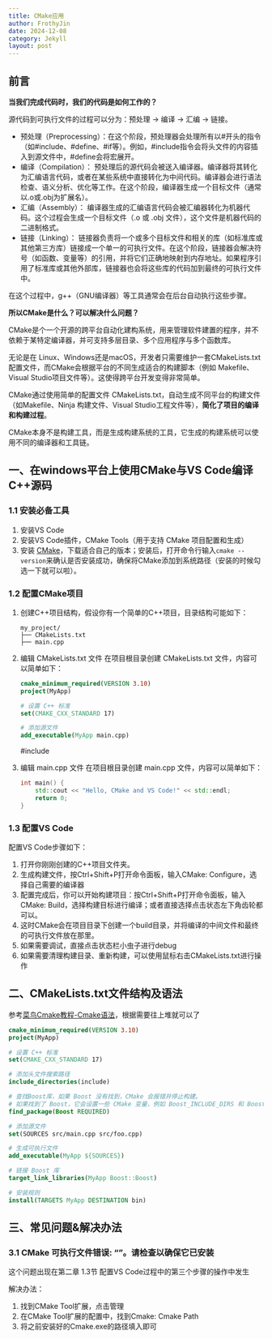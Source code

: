 ```yaml
---
title: CMake应用
author: FrothyJin
date: 2024-12-08
category: Jekyll
layout: post
---
```


## 前言

**当我们完成代码时，我们的代码是如何工作的？**

源代码到可执行文件的过程可以分为：预处理 -> 编译 -> 汇编 -> 链接。
- 预处理（Preprocessing）：在这个阶段，预处理器会处理所有以#开头的指令（如#include、#define、#if等）。例如，#include指令会将头文件的内容插入到源文件中，#define会将宏展开。
- 编译（Compilation）： 预处理后的源代码会被送入编译器。编译器将其转化为汇编语言代码，或者在某些系统中直接转化为中间代码。编译器会进行语法检查、语义分析、优化等工作。在这个阶段，编译器生成一个目标文件（通常以.o或.obj为扩展名）。
- 汇编（Assembly）： 编译器生成的汇编语言代码会被汇编器转化为机器代码。这个过程会生成一个目标文件（.o 或 .obj 文件），这个文件是机器代码的二进制格式。
- 链接（Linking）： 链接器负责将一个或多个目标文件和相关的库（如标准库或其他第三方库）链接成一个单一的可执行文件。在这个阶段，链接器会解决符号（如函数、变量等）的引用，并将它们正确地映射到内存地址。如果程序引用了标准库或其他外部库，链接器也会将这些库的代码加到最终的可执行文件中。

在这个过程中，g++（GNU编译器）等工具通常会在后台自动执行这些步骤。

**所以CMake是什么？可以解决什么问题？**

CMake是个一个开源的跨平台自动化建构系统，用来管理软件建置的程序，并不依赖于某特定编译器，并可支持多层目录、多个应用程序与多个函数库。

无论是在 Linux、Windows还是macOS，开发者只需要维护一套CMakeLists.txt配置文件，而CMake会根据平台的不同生成适合的构建脚本（例如 Makefile、Visual Studio项目文件等）。这使得跨平台开发变得非常简单。

CMake通过使用简单的配置文件 CMakeLists.txt，自动生成不同平台的构建文件（如Makefile、Ninja 构建文件、Visual Studio工程文件等），**简化了项目的编译和构建过程**。

CMake本身不是构建工具，而是生成构建系统的工具，它生成的构建系统可以使用不同的编译器和工具链。

## 一、在windows平台上使用CMake与VS Code编译C++源码

### 1.1 安装必备工具

1. 安装VS Code
1. 安装VS Code插件，CMake Tools（用于支持 CMake 项目配置和生成）
1. 安装 [CMake](https://cmake.org/download/)，下载适合自己的版本；安装后，打开命令行输入`cmake --version`来确认是否安装成功，确保将CMake添加到系统路径（安装的时候勾选一下就可以啦）。

### 1.2 配置CMake项目

1. 创建C++项目结构，假设你有一个简单的C++项目，目录结构可能如下：
    ```
    my_project/
    ├── CMakeLists.txt
    ├── main.cpp
    ```
1. 编辑 CMakeLists.txt 文件 在项目根目录创建 CMakeLists.txt 文件，内容可以简单如下：
    ``` cmake
    cmake_minimum_required(VERSION 3.10)
    project(MyApp)

    # 设置 C++ 标准
    set(CMAKE_CXX_STANDARD 17)

    # 添加源文件
    add_executable(MyApp main.cpp)
    ```

   #include <iostream>
1. 编辑 main.cpp 文件 在项目根目录创建 main.cpp 文件，内容可以简单如下：
    ``` c++
    int main() {
        std::cout << "Hello, CMake and VS Code!" << std::endl;
        return 0;
    }
    ```
### 1.3 配置VS Code

配置VS Code步骤如下：
1. 打开你刚刚创建的C++项目文件夹。
1. 生成构建文件，按Ctrl+Shift+P打开命令面板，输入CMake: Configure，选择自己需要的编译器
1. 配置完成后，你可以开始构建项目：按Ctrl+Shift+P打开命令面板，输入CMake: Build，选择构建目标进行编译；或者直接选择点击状态左下角齿轮都可以。
1. 这时CMake会在项目目录下创建一个build目录，并将编译的中间文件和最终的可执行文件放在那里。
1. 如果需要调试，直接点击状态栏小虫子进行debug
1. 如果需要清理构建目录、重新构建，可以使用鼠标右击CMakeLists.txt进行操作

## 二、CMakeLists.txt文件结构及语法

参考[菜鸟Cmake教程-Cmake语法](https://www.runoob.com/cmake/cmake-basic.html)，根据需要往上堆就可以了

``` cmake
cmake_minimum_required(VERSION 3.10)
project(MyApp)

# 设置 C++ 标准
set(CMAKE_CXX_STANDARD 17)

# 添加头文件搜索路径
include_directories(include)

# 查找Boost库，如果 Boost 没有找到，CMake 会报错并停止构建。
# 如果找到了 Boost，它会设置一些 CMake 变量，例如 Boost_INCLUDE_DIRS 和 Boost_LIBRARIES，这些可以用来配置包含目录和链接库。
find_package(Boost REQUIRED)

# 添加源文件
set(SOURCES src/main.cpp src/foo.cpp)

# 生成可执行文件
add_executable(MyApp ${SOURCES})

# 链接 Boost 库
target_link_libraries(MyApp Boost::Boost)

# 安装规则
install(TARGETS MyApp DESTINATION bin)
```

## 三、常见问题&解决办法

### 3.1 CMake 可执行文件错误: “”。请检查以确保它已安装

这个问题出现在第二章 1.3节 配置VS Code过程中的第三个步骤的操作中发生

解决办法：
1. 找到CMake Tool扩展，点击管理
1. 在CMake Tool扩展的配置中，找到Cmake: Cmake Path
1. 将之前安装好的Cmake.exe的路径填入即可







